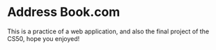 # Address Book.com
This is a practice of a web application, and also the final project of the CS50, hope you enjoyed!
